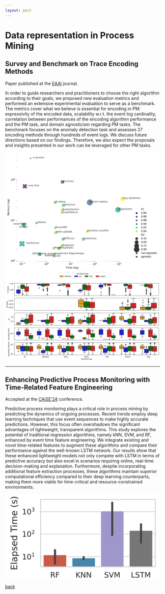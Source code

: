 ```yaml
---
layout: post
---
```


# Data representation in Process Mining

## Survey and Benchmark on Trace Encoding Methods

Paper published at the [EAAI](https://www.sciencedirect.com/science/article/pii/S0952197623012125) journal.

In order to guide researchers and practitioners to choose the right algorithm according to their goals, we proposed new evaluation metrics and performed an extensive experimental evaluation to serve as a benchmark.
The metrics cover what we believe is essential for encoding in PM: expressivity of the encoded data, scalability w.r.t. the event log cardinality, correlation between performances of the encoding algorithm performance and the PM task, and domain agnosticism regarding PM tasks.
The benchmark focuses on the anomaly detection task and assesses 27 encoding methods through hundreds of event logs. We discuss future directions based on our findings. Therefore, we also expect the proposals and insights presented in our work can be leveraged for other PM tasks.

![Encoding Survey](/assets/img/posts/encoding/encoding.jpeg)
![Encoding Survey](/assets/img/posts/encoding/download.png)


---

## Enhancing Predictive Process Monitoring with Time-Related Feature Engineering

Accepted at the [CAiSE'24](https://link.springer.com/chapter/10.1007/978-3-031-61057-8_5) conference.

Predictive process monitoring plays a critical role in process mining by predicting the dynamics of ongoing processes. Recent trends employ deep learning techniques that use event sequences to make highly accurate predictions. However, this focus often overshadows the significant advantages of lightweight, transparent algorithms. This study explores the potential of traditional regression algorithms, namely kNN, SVM, and RF, enhanced by event time feature engineering. We integrate existing and novel time-related features to augment these algorithms and compare their performance against the well-known LSTM network. Our results show that these enhanced lightweight models not only compete with LSTM in terms of predictive accuracy but also excel in scenarios requiring online, real-time decision-making and explanation. Furthermore, despite incorporating additional feature extraction processes, these algorithms maintain superior computational efficiency compared to their deep learning counterparts, making them more viable for time-critical and resource-constrained environments.

![Feature engineering](/assets/img/posts/encoding/engineering_pipeline.png)


[back](/)
